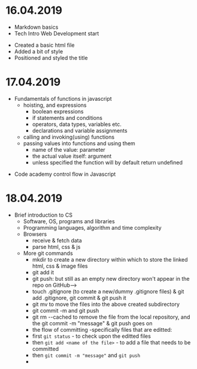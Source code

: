 # 16.04.2019 
- Markdown basics
- Tech Intro Web Development start
* Created a basic html file
* Added a bit of style
* Positioned and styled the title


# 17.04.2019
* Fundamentals of functions in  javascript 
  - hoisting, and expressions
     - boolean expressions
     - if statements and conditions
     - operators, data types, variables etc.
     - declarations and variable assignments
  - calling and invoking(using) functions
  - passing values into functions and using them
     - name of the value: parameter
     - the actual value itself: argument
     - unless specified the function will by default return undefined
- Code academy control flow in Javascript

# 18.04.2019
* Brief introduction to CS
  - Software, OS, programs and libraries
  - Programming languages, algorithm and time complexity
  - Browsers
     - receive & fetch data
     - parse html, css & js
  - More git commands
     - mkdir <prework-my-first-website> to create a new directory within which to store the linked html, css & image files
     -  git add it
     -  git push: but still as an empty new directory won't appear in the repo on GitHub-->
     - touch .gitignore (to create a new/dummy .gitignore files) & git add .gitignore, git commit & git push it
     - git mv <name of the files separated by commas> to move the files into the above created subdirectory
     - git commit -m and git push
     - git rm --cached to remove the file from the local repository, and the git commit -m "message" & git push goes on
     - the flow of committing -specifically files that are editted:
     - first `git status` - to check upon the editted files
     - then `git add <name of the file>` - to add a file that needs to be committed
     - then `git commit -m "message"` and `git push`
     -



